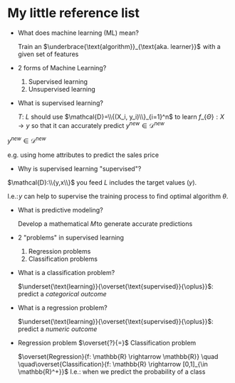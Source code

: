# My little reference list

* What does machine learning (ML) mean?

    Train an $\underbrace{\text{algorithm}}_{\text{aka. learner}}$  with a
    given set of features

* 2 forms of Machine Learning?
    1. Supervised learning
    1. Unsupervised learning

* What is supervised learning? 

    $T$: $L$ should use $\mathcal{D}=\\{(X_i, y_i)\\}_{i=1}^n$ to learn
    $f\_\{\Theta\}: X \rightarrow y$ so that it can accurately predict $y^{new} \in
    \mathcal{D}^{new}$

$y^{new} \in \mathcal{D}^{new}$

e.g. using home attributes to predict the sales price

* Why is supervised learning "supervised"?

$\mathcal{D}:\\{y,x\\}$ you feed $L$ includes the target values $(y)$.

I.e.: $y$ can help to supervise the training process to find optimal algorithm $\theta$.

* What is predictive modeling?

    Develop a mathematical $M$ to generate accurate predictions

* 2 "problems" in supervised learning 

    1. Regression problems 
    2. Classification problems

* What is a classification problem?

    $\underset{\text{learning}}{\overset{\text{supervised}}{\oplus}}$: predict
    a *categorical outcome*

* What is a regression problem?

    $\underset{\text{learning}}{\overset{\text{supervised}}{\oplus}}$: predict
    a *numeric outcome*

* Regression problem $\overset{?}{=}$ Classification problem

    $\overset{Regression}{f: \mathbb{R} \rightarrow \mathbb{R}}  \quad
    \quad\overset{Classification}{f: \mathbb{R} \rightarrow [0,1]_{\in
    \mathbb{R}^+}}$
    I.e.: when we predict the probability of a class


